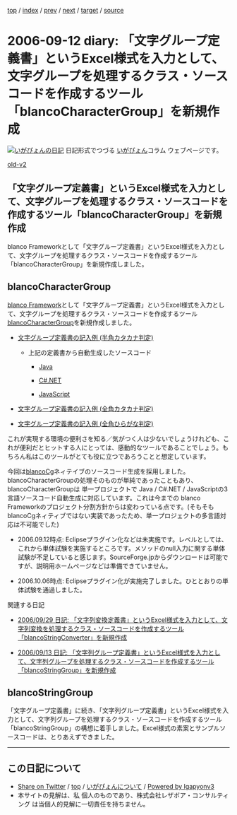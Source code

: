 [top](../index.html) 
 / [index](index.html) 
 / [prev](ig060906.html) 
 / [next](ig060913.html) 
 / [target](http://www.igapyon.jp/igapyon/diary/2006/ig060912.html) 
 / [source](https://github.com/igapyon/diary/blob/master/2006/ig060912.src.md) 

2006-09-12 diary: 「文字グループ定義書」というExcel様式を入力として、文字グループを処理するクラス・ソースコードを作成するツール「blancoCharacterGroup」を新規作成
=====================================================================================================
[![いがぴょんの日記](http://www.igapyon.jp/igapyon/diary/images/iga200306s.jpg "いがぴょん")](http://www.igapyon.jp/igapyon/diary/memo/memoigapyon.html) 日記形式でつづる [いがぴょん](http://www.igapyon.jp/igapyon/diary/memo/memoigapyon.html)コラム ウェブページです。

[old-v2](ig060912-orig.html)

## 「文字グループ定義書」というExcel様式を入力として、文字グループを処理するクラス・ソースコードを作成するツール「blancoCharacterGroup」を新規作成

blanco Frameworkとして「文字グループ定義書」というExcel様式を入力として、文字グループを処理するクラス・ソースコードを作成するツール「blancoCharacterGroup」を新規作成しました。


## blancoCharacterGroup

[blanco Framework](http://www.igapyon.jp/blanco/blanco.ja.html)として「文字グループ定義書」というExcel様式を入力として、文字グループを処理するクラス・ソースコードを作成するツール[blancoCharacterGroup](http://www.igapyon.jp/blanco/blancocharactergroup.html)を新規作成しました。

* [文字グループ定義書の記入例 (半角カタカナ判定)](http://cvs.sourceforge.jp/cgi-bin/viewcvs.cgi/*checkout*/blancofw/blancoCharacterGroup/meta/program/BlancoCharacterGroupSampleHanKatakana.xls)
  
  * 上記の定義書から自動生成したソースコード
    * [Java](http://cvs.sourceforge.jp/cgi-bin/viewcvs.cgi/*checkout*/blancofw/blancoCharacterGroup/blanco/main/blanco/sample/charactergroup/SampleHanKatakanaCharacterGroup.java)
    
    * [C#.NET](http://cvs.sourceforge.jp/cgi-bin/viewcvs.cgi/*checkout*/blancofw/blancoCharacterGroup/blanco.cs/main/blanco/sample/charactergroup/SampleHanKatakanaCharacterGroup.cs)
    
    * [JavaScript](http://cvs.sourceforge.jp/cgi-bin/viewcvs.cgi/*checkout*/blancofw/blancoCharacterGroup/blanco.js/main/blanco/sample/charactergroup/SampleHanKatakanaCharacterGroup.js)
    

  

  
* [文字グループ定義書の記入例 (全角カタカナ判定)](http://cvs.sourceforge.jp/cgi-bin/viewcvs.cgi/*checkout*/blancofw/blancoCharacterGroup/meta/program/BlancoCharacterGroupSampleZenKatakana.xls)
  
* [文字グループ定義書の記入例 (全角ひらがな判定)](http://cvs.sourceforge.jp/cgi-bin/viewcvs.cgi/*checkout*/blancofw/blancoCharacterGroup/meta/program/BlancoCharacterGroupSampleZenHiragana.xls)

これが実現する環境の便利さを知る／気がつく人は少ないでしょうけれども、これが便利だとヒットする人にとっては、感動的なツールであることでしょう。もちろん私はこのツールがとても役に立つであろうことと想定しています。

今回は[blancoCg](http://www.igapyon.jp/blanco/blancocg.html)ネィテイブのソースコード生成を採用しました。blancoCharacterGroupの処理そのものが単純であったこともあり、blancoCharacterGroupは 単一プロジェクトで Java / C#.NET / JavaScriptの3言語ソースコード自動生成に対応しています。これは今までの blanco Frameworkのプロジェクト分割方針からは変わっている点です。(そもそも blancoCgネィティブではない実装であったため、単一プロジェクトの多言語対応は不可能でした)

* 2006.09.12時点: Eclipseプラグイン化などは未実施です。レベルとしては、これから単体試験を実施するところです。メソッドのnull入力に関する単体試験が不足していると感じます。SourceForge.jpからダウンロードは可能ですが、説明用ホームページなどは準備できていません。
  
* 2006.10.06時点: Eclipseプラグイン化が実施完了しました。ひととおりの単体試験を通過しました。

関連する日記

* [2006/09/29 日記: 「文字列変換定義書」というExcel様式を入力として、文字列変換を処理するクラス・ソースコードを作成するツール「blancoStringConverter」を新規作成](ig060929.html)
  
* [2006/09/13 日記: 「文字列グループ定義書」というExcel様式を入力として、文字列グループを処理するクラス・ソースコードを作成するツール「blancoStringGroup」を新規作成](ig060913.src.html)

## blancoStringGroup

「文字グループ定義書」に続き、「文字列グループ定義書」というExcel様式を入力として、文字列グループを処理するクラス・ソースコードを作成するツール「blancoStringGroup」の構想に着手しました。Excel様式の素案とサンプルソースコードは、とりあえずできました。


----------------------------------------------------------------------------------------------------

## この日記について

* [Share on Twitter](https://twitter.com/intent/tweet?hashtags=igapyon%2Cdiary%2C%E3%81%84%E3%81%8C%E3%81%B4%E3%82%87%E3%82%93&text=%E3%80%8C%E6%96%87%E5%AD%97%E3%82%B0%E3%83%AB%E3%83%BC%E3%83%97%E5%AE%9A%E7%BE%A9%E6%9B%B8%E3%80%8D%E3%81%A8%E3%81%84%E3%81%86Excel%E6%A7%98%E5%BC%8F%E3%82%92%E5%85%A5%E5%8A%9B%E3%81%A8%E3%81%97%E3%81%A6%E3%80%81%E6%96%87%E5%AD%97%E3%82%B0%E3%83%AB%E3%83%BC%E3%83%97%E3%82%92%E5%87%A6%E7%90%86%E3%81%99%E3%82%8B%E3%82%AF%E3%83%A9%E3%82%B9%E3%83%BB%E3%82%BD%E3%83%BC%E3%82%B9%E3%82%B3%E3%83%BC%E3%83%89%E3%82%92%E4%BD%9C%E6%88%90%E3%81%99%E3%82%8B%E3%83%84%E3%83%BC%E3%83%AB%E3%80%8CblancoCharacterGroup%E3%80%8D%E3%82%92%E6%96%B0%E8%A6%8F%E4%BD%9C%E6%88%90&url=http%3A%2F%2Fwww.igapyon.jp%2Figapyon%2Fdiary%2F2006%2Fig060912.html) / [top](../index.html) / [いがぴょんについて](http://www.igapyon.jp/igapyon/diary/memo/memoigapyon.html) / [Powered by Igapyonv3](https://github.com/igapyon/igapyonv3)
* 本サイトの見解は、私 個人のものであり、株式会社レザボア・コンサルティング は当個人的見解に一切責任を持ちません。 

